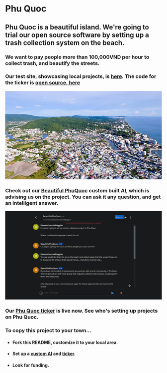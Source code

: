 # Phu Quoc

## Phu Quoc is a beautiful island. We're going to trial our open source software by setting up a trash collection system on the beach. 

### We want to pay people more than 100,000VND per hour to collect trash, and beautify the streets. 

### Our test site, showcasing local projects, is [here](https://phuquoc.vercel.app). The code for the ticker is [open source, here](https://codepen.io/Teeke/pen/OJaLzJB) 

<p align="center">
<img src="https://github.com/Morningstar88/PhuQuoc/blob/main/DuongDongTown.jpg">
</p>

### Check out our [Beautiful PhuQuoc](https://beta.character.ai/chat?char=ROpR3-0p90ouQ9fWpEmmK9HtBDLHC2OTZHT-1trtkQI) custom built AI, which is advising us on the project. You can ask it any question, and get an inteliigent answer. 

<p align="center">
<img src="https://raw.githubusercontent.com/Morningstar88/PhuQuoc/main/Ai-Screenshot.png">
</p>

### Our [Phu Quoc ticker](https://phuquoc.vercel.app) is live now. See who's setting up projects on Phu Quoc.

### To copy this project to your town...
- #### Fork this README, customize it to your local area.
- #### Set up a [custom AI](https://beta.charcter.ai) and [ticker](https://codepen.io/Teeke/pen/OJaLzJB). 
- #### Look for funding. 
